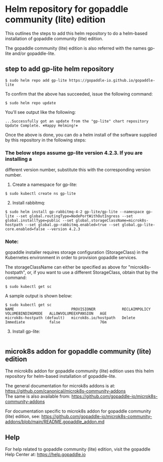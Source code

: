 # Helm repository for gopaddle community (lite) edition

This outlines the steps to add this helm repository to do a helm-based
installation of gopaddle community (lite) edition.

The gopaddle community (lite) edition is also referred with the names
gp-lite and/or gopaddle-lite.

## step to add gp-lite helm repository
```
$ sudo helm repo add gp-lite https://gopaddle-io.github.io/gopaddle-lite
```

To confirm that the above has succeeded, issue the following command:
```
$ sudo helm repo update
```

You'll see output like the following:
```
...Successfully got an update from the "gp-lite" chart repository
Update Complete. ⎈Happy Helming!⎈
```

Once the above is done, you can do a helm install of the software supplied
by this repository in the following steps:

### The below steps assume gp-lite version 4.2.3. If you are installing a
different version number, substitute this with the corresponding version number.

1. Create a namespace for gp-lite:

```
$ sudo kubectl create ns gp-lite
```

2. Install rabbitmq:

```
$ sudo helm install gp-rabbitmq-4-2 gp-lite/gp-lite --namespace gp-lite --set global.routingType=NodePortWithOutIngress --set global.installType=public --set global.storageClassName=microk8s-hostpath --set global.gp-rabbitmq.enabled=true --set global.gp-lite-core.enabled=false --version 4.2.3
```

### Note:
gopaddle installer requires storage configuration (StorageClass) in the Kubernetes environment in order to provision gopaddle services.

The storageClassName can either be specified as above for "microk8s-hostpath", or, if you want to use a different StorageClass, obtain that by the command:
```
$ sudo kubectl get sc
```

A sample output is shown below:
```
$ sudo kubectl get sc
NAME                          PROVISIONER            RECLAIMPOLICY   VOLUMEBINDINGMODE   ALLOWVOLUMEEXPANSION   AGE
microk8s-hostpath (default)   microk8s.io/hostpath   Delete          Immediate           false                  76m
```

3. Install gp-lite:

```
```

## microk8s addon for gopaddle community (lite) edition

The microk8s addon for gopaddle community (lite) edition uses this helm
repository for helm-based installation of gopaddle-lite.

The general documentation for microk8s addons is at:
https://github.com/canonical/microk8s-community-addons  
The same is also available from:
https://github.com/gopaddle-io/microk8s-community-addons
  
For documentation specific to microk8s addon for gopaddle community (lite)
edition, see:
https://github.com/gopaddle-io/microk8s-community-addons/blob/main/README.gopaddle_addon.md

## Help

For help related to gopaddle community (lite) edition, visit the gopaddle Help Center at:
     https://help.gopaddle.io
